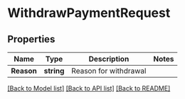 # WithdrawPaymentRequest

## Properties

Name | Type | Description | Notes
------------ | ------------- | ------------- | -------------
**Reason** | **string** | Reason for withdrawal | 

[[Back to Model list]](../README.md#documentation-for-models) [[Back to API list]](../README.md#documentation-for-api-endpoints) [[Back to README]](../README.md)


